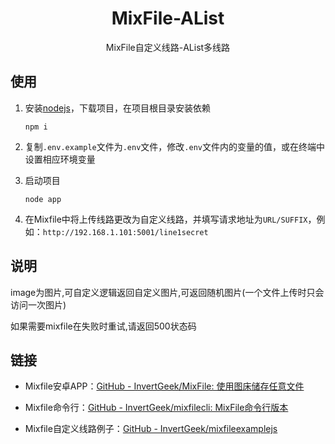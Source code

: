 <div align="center">
  <h1 align="center">MixFile-AList</h1>
  <p align="center">
    MixFile自定义线路-AList多线路
  </p>
</div>

## 使用

1. 安装[nodejs](https://nodejs.org/)，下载项目，在项目根目录安装依赖
   
   ```shell
   npm i
   ```

2. 复制`.env.example`文件为`.env`文件，修改`.env`文件内的变量的值，或在终端中设置相应环境变量

3. 启动项目
   
   ```shell
   node app
   ```

4. 在Mixfile中将上传线路更改为自定义线路，并填写请求地址为`URL/SUFFIX`，例如：`http://192.168.1.101:5001/line1secret`

## 说明

image为图片,可自定义逻辑返回自定义图片,可返回随机图片(一个文件上传时只会访问一次图片)

如果需要mixfile在失败时重试,请返回500状态码

## 链接

- Mixfile安卓APP：[GitHub - InvertGeek/MixFile: 使用图床储存任意文件](https://github.com/InvertGeek/MixFile)

- Mixfile命令行：[GitHub - InvertGeek/mixfilecli: MixFile命令行版本](https://github.com/InvertGeek/mixfilecli)

- Mixfile自定义线路例子：[GitHub - InvertGeek/mixfileexamplejs](https://github.com/InvertGeek/mixfileexamplejs)